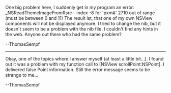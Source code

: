 One big problem here, I suddenly get in my program an error: _NSReadThemeImageFromRsrc  - index -8 for 'pxm#' 2710 out of range (must be between 0 and 11)
The result ist, that one of my own NSView components will not be displayed anymore. I tried to change the nib, but it doesn't seem to be a problem with the nib file.
I couldn't find any hints in the web. Anyone out there who had the same problem?

--ThomasSempf

----

Okay, one of the topics where I answer myself (at least a little bit...). I found out it was a problem with my function call to [NSView scrollPoint:NSPoint]. I delivered false Point information. Still the error message seems to be strange to me...

--ThomasSempf
